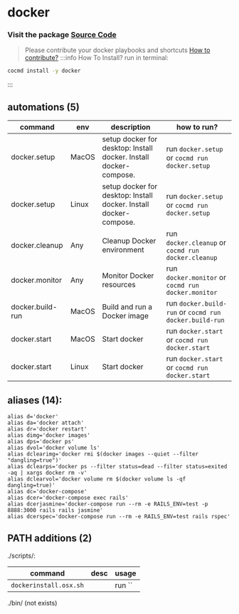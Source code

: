 # docker
### Visit the package [ Source Code ](https://github.com/cocmd/hub/tree/master/packages/docker)
> Please contribute your docker playbooks and shortcuts
> [How to contribute?](https://github.com/cocmd/hub/blob/master/CONTRIBUTING.md)
:::info How To Install?
run in terminal:
```bash
cocmd install -y docker
```
:::
## automations (5)
| command | env | description | how to run? |
| --- | --- | --- | --- |
| docker.setup | MacOS | setup docker for desktop: Install docker. Install docker-compose.  | run `docker.setup` or `cocmd run docker.setup` |
| docker.setup | Linux | setup docker for desktop: Install docker. Install docker-compose.  | run `docker.setup` or `cocmd run docker.setup` |
| docker.cleanup | Any | Cleanup Docker environment | run `docker.cleanup` or `cocmd run docker.cleanup` |
| docker.monitor | Any | Monitor Docker resources | run `docker.monitor` or `cocmd run docker.monitor` |
| docker.build-run | MacOS | Build and run a Docker image | run `docker.build-run` or `cocmd run docker.build-run` |
| docker.start | MacOS | Start docker | run `docker.start` or `cocmd run docker.start` |
| docker.start | Linux | Start docker | run `docker.start` or `cocmd run docker.start` |

## aliases (14):
```
alias d='docker'
alias da='docker attach'
alias dr='docker restart'
alias dimg='docker images'
alias dps='docker ps'
alias dvol='docker volume ls'
alias dclearimg='docker rmi $(docker images --quiet --filter "dangling=true")'
alias dclearps='docker ps --filter status=dead --filter status=exited -aq | xargs docker rm -v'
alias dclearvol='docker volume rm $(docker volume ls -qf dangling=true)'
alias dc='docker-compose'
alias dcer='docker-compose exec rails'
alias dcerjasmine='docker-compose run --rm -e RAILS_ENV=test -p 8888:3000 rails rails jasmine'
alias dcerspec='docker-compose run --rm -e RAILS_ENV=test rails rspec'

```
## PATH additions (2)
./scripts/:

| command | desc | usage 
| --- | --- | --- |
| `dockerinstall.osx.sh` |  | run `` |
./bin/ (not exists)
